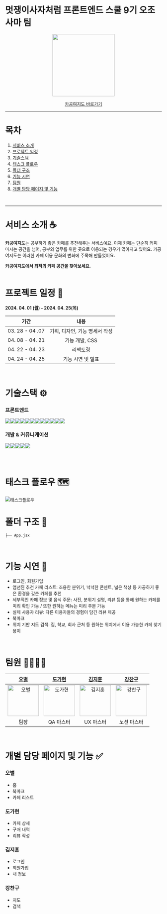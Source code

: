 # 멋쟁이사자처럼 프론트엔드 스쿨 9기 오조사마 팀
<div align="center"> 
    <img src="https://github.com/loeybho/Cagong/assets/85167497/6c7d05b1-044e-47d3-a4de-699c7ae34bca" style="width:200px;">
 <br />
  
  [카공여지도 바로가기](https://cagongmap.netlify.app/)
</div>

---

# 목차
1. [서비스 소개](#intro)
2. [프로젝트 일정](#schedule)
3. [기술스택](#tech)
4. [태스크 플로우](#flow)
5. [폴더 구조](#structure)
6. [기능 시연](#demo)
7. [팀원](#members)
8. [개별 담당 페이지 및 기능](#responsibilities)


<br />

---

# <span id="intro">서비스 소개 ☕️</span>
**카공여지도**는 공부하기 좋은 카페를 추천해주는 서비스예요. 이제 카페는 단순히 커피 마시는 공간을 넘어, 공부와 업무를 위한 곳으로 이용되는 경우가 많아지고 있어요. 카공여지도는 이러한 카페 이용 문화의 변화에 주목해 만들었어요.

**카공여지도에서 최적의 카페 공간을 찾아보세요.**
<br /><br />

# <span id="schedule">프로젝트 일정 📅</span>
**2024. 04. 01 (월) - 2024. 04. 25(목)**

|기간|내용|
| :----: | :--: |
|03. 28 - 04 .07 |기획, 디자인, 기능 명세서 작성|
|04. 08 - 04. 21 |기능 개발, CSS|
|04. 22 - 04. 23 |리팩토링|
|04. 24 - 04. 25 |기능 시연 및 발표|

<br />

# <span id="tech">기술스택 ⚙️</span>
### 프론트엔드
<img src="https://img.shields.io/badge/Javascript-F7DF1E?style=for-the-badge&logo=javascript&logoColor=white"><img src="https://img.shields.io/badge/React-61DAFB?style=for-the-badge&logo=react&logoColor=white"><img src="https://img.shields.io/badge/Recoil-3578E5?style=for-the-badge&logo=recoil&logoColor=white"><img src="https://img.shields.io/badge/Vite-646CFF?style=for-the-badge&logo=vite&logoColor=white"><img src="https://img.shields.io/badge/Styled_Components-DB7093?style=for-the-badge&logo=styled-components&logoColor=white"><img src="https://img.shields.io/badge/axios-5A29E4?style=for-the-badge&logo=axios&logoColor=white"><img src="https://img.shields.io/badge/react_query-FF4154?style=for-the-badge&logo=reactquery&logoColor=white"><img src="https://img.shields.io/badge/Swiper-6332f6?style=for-the-badge&logo=swiper&logoColor=white"><img src="https://img.shields.io/badge/react--hook--form-EC5990?style=for-the-badge&logo=react&logoColor=white"><img src="https://img.shields.io/badge/lodash-3492FF?style=for-the-badge&logo=lodash&logoColor=white"><img src="https://img.shields.io/badge/prettier-F7B93E?style=for-the-badge&logo=prettier&logoColor=black"><img src="https://img.shields.io/badge/ESLint-4B32C3?style=for-the-badge&logo=eslint&logoColor=white">



### 개발 & 커뮤니케이션
<img src="https://img.shields.io/badge/Git-F05032?style=for-the-badge&logo=git&logoColor=white"><img src="https://img.shields.io/badge/Github-181717?style=for-the-badge&logo=github&logoColor=white"><img src="https://img.shields.io/badge/Discord-5865F2?style=for-the-badge&logo=discord&logoColor=white"><img src="https://img.shields.io/badge/Figma-F24E1E?style=for-the-badge&logo=figma&logoColor=white"><img src="https://img.shields.io/badge/Notion-000000?style=for-the-badge&logo=notion&logoColor=white">


<br /><br />

# <span id="flow">태스크 플로우 🗺️</span>
<img alt="태스크플로우" src="https://github.com/loeybho/Cagong/assets/85167497/21b82b6d-2674-4ab3-b0b5-c56db161dd5d">

<br />

# <span id="structure">폴더 구조 📂</span>
  ```
├── App.jsx
  ```
<br />

# <span id="demo">기능 시연 👀</span>
- 로그인, 회원가입
- 엄선된 추천 카페 리스트: 조용한 분위기, 넉넉한 콘센트, 넓은 책상 등 카공하기 좋은 환경을 갖춘 카페를 추천
- 세부적인 카페 정보 및 음식 주문: 사진, 분위기 설명, 리뷰 등을 통해 원하는 카페를 미리 확인 가능 / 또한 원하는 메뉴는 미리 주문 가능
- 실제 사용자 리뷰: 다른 이용자들의 경험이 담긴 리뷰 제공
- 북마크
- 위치 기반 지도 검색: 집, 학교, 회사 근처 등 원하는 위치에서 이용 가능한 카페 찾기 용이

<br />

# <span id="members">팀원 🧑‍🧑‍🧒‍🧒</span>

| [오별](https://github.com/loeybho) | [도가현](https://github.com/do990118) | [김지훈](https://github.com/noohijimik) | [강찬구](https://github.com/lovemagician) |
| :---: | :---: | :---: | :---: |
| <img alt="오별" src="https://github.com/loeybho/Cagong/assets/85167497/0bf08f4e-0e6a-4cf8-a483-3cdfbc94d4f2" height="100" width="100"> | <img alt="도가현" src="https://github.com/loeybho/Cagong/assets/85167497/d9a3e5b1-c99d-4e54-92b1-1a8a3c416988" height="100" width="100"> | <img alt="김지훈" src="https://github.com/loeybho/Cagong/assets/85167497/b904dfca-e28c-4caa-aff6-45f9b05ce3f2" height="100" width="100"> | <img alt="강찬구" src="https://github.com/loeybho/Cagong/assets/85167497/25ce94d0-956c-4435-b042-3a8738cef955" height="100" width="100"> |
| 팀장 | QA 마스터 | UX 마스터 | 노션 마스터 |

<br />

# <span id="responsibilities">개별 담당 페이지 및 기능 ✅</span>
### 오별
- 홈
- 북마크
- 카페 리스트

### 도가현
- 카페 상세
- 구매 내역
- 리뷰 작성

### 김지훈
- 로그인
- 회원가입
- 내 정보

### 강찬구
- 지도
- 검색

